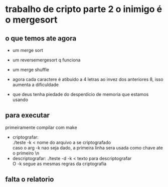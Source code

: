 # trabalho de cripto parte 2 o inimigo é o mergesort

## o que temos ate agora 

- um merge sort
- um reversemergesort q funciona
- um merge shuffle   

- agora cada caractere  é atibuido a 4 letras ao  invez dos anteriores 8, isso aumenta a dificuldade 
- que deus tenha piedade do desperdicio de memoria que estamos usando

## para executar 

primeiramente compilar com make  

- criptografar:   
./teste -k <arquivo com a chave> < nome do arquivo a se criptografado   
caso o arg -k nao seja dado, a primeira linha sera usada como chave ate o primeiro \n   
- descriptografar:
./teste -d -k  <arquivo com a chave> < texto para descriptografar    
O -k segue as mesmas regras da criptografia   

## falta o relatorio
